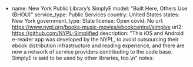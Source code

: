 
- name: New York Public Library’s SimplyE
model: "Built Here, Others Use (BHOU)"
service_type: Public Services
country: United States
states: New York
government_type: State
license: Open
covid: No
url: https://www.nypl.org/books-music-movies/ebookcentral/simplye
url2: https://github.com/NYPL-Simplified
description: "This iOS and Android e-reader app was developed by the NYPL, to avoid outsourcing their ebook distribution infrastructure and reading experience, and there are now a network of service providers contributing to the code base. SimplyE is said to be used by other libraries, too.\n"
notes: 